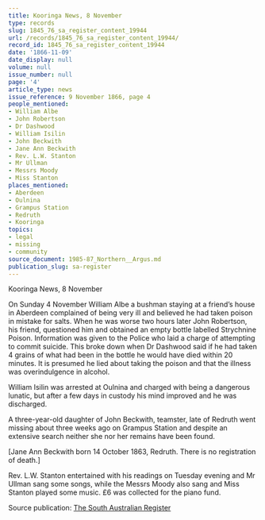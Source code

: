 ```yaml
---
title: Kooringa News, 8 November
type: records
slug: 1845_76_sa_register_content_19944
url: /records/1845_76_sa_register_content_19944/
record_id: 1845_76_sa_register_content_19944
date: '1866-11-09'
date_display: null
volume: null
issue_number: null
page: '4'
article_type: news
issue_reference: 9 November 1866, page 4
people_mentioned:
- William Albe
- John Robertson
- Dr Dashwood
- William Isilin
- John Beckwith
- Jane Ann Beckwith
- Rev. L.W. Stanton
- Mr Ullman
- Messrs Moody
- Miss Stanton
places_mentioned:
- Aberdeen
- Oulnina
- Grampus Station
- Redruth
- Kooringa
topics:
- legal
- missing
- community
source_document: 1985-87_Northern__Argus.md
publication_slug: sa-register
---
```


Kooringa News, 8 November

On Sunday 4 November William Albe a bushman staying at a friend’s house in Aberdeen complained of being very ill and believed he had taken poison in mistake for salts.  When he was worse two hours later John Robertson, his friend, questioned him and obtained an empty bottle labelled Strychnine Poison. Information was given to the Police who laid a charge of attempting to commit suicide.  This broke down when Dr Dashwood said if he had taken 4 grains of what had been in the bottle he would have died within 20 minutes.  It is presumed he lied about taking the poison and that the illness was overindulgence in alcohol.

William Isilin was arrested at Oulnina and charged with being a dangerous lunatic, but after a few days in custody his mind improved and he was discharged.

A three-year-old daughter of John Beckwith, teamster, late of Redruth went missing about three weeks ago on Grampus Station and despite an extensive search neither she nor her remains have been found.

[Jane Ann Beckwith born 14 October 1863, Redruth.  There is no registration of death.]

Rev. L.W. Stanton entertained with his readings on Tuesday evening and Mr Ullman sang some songs, while the Messrs Moody also sang and Miss Stanton played some music.  £6 was collected for the piano fund.

Source publication: [The South Australian Register](/publications/sa-register/)
